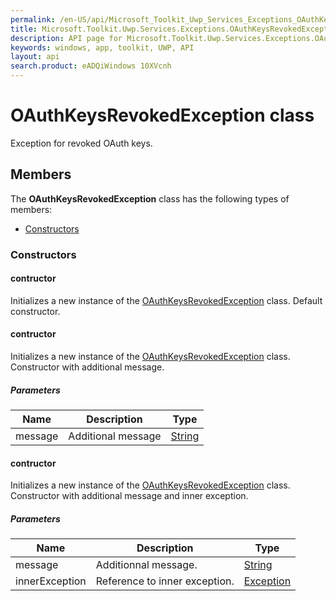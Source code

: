 ```yaml
---
permalink: /en-US/api/Microsoft_Toolkit_Uwp_Services_Exceptions_OAuthKeysRevokedException.htm
title: Microsoft.Toolkit.Uwp.Services.Exceptions.OAuthKeysRevokedException API 
description: API page for Microsoft.Toolkit.Uwp.Services.Exceptions.OAuthKeysRevokedException
keywords: windows, app, toolkit, UWP, API
layout: api
search.product: eADQiWindows 10XVcnh
---
```



# OAuthKeysRevokedException class

Exception for revoked OAuth keys.

## Members

The **OAuthKeysRevokedException** class has the following types of members:

* [Constructors](#Constructors)

### Constructors

#### contructor

Initializes a new instance of the [OAuthKeysRevokedException](Microsoft_Toolkit_Uwp_Services_Exceptions_OAuthKeysRevokedException.htm) class. Default constructor.



#### contructor

Initializes a new instance of the [OAuthKeysRevokedException](Microsoft_Toolkit_Uwp_Services_Exceptions_OAuthKeysRevokedException.htm) class. Constructor with additional message.

##### Parameters



| Name | Description | Type || --- | --- | --- || message | Additional message | [String](https://msdn.microsoft.com/library/windows/apps/System.String) |


#### contructor

Initializes a new instance of the [OAuthKeysRevokedException](Microsoft_Toolkit_Uwp_Services_Exceptions_OAuthKeysRevokedException.htm) class. Constructor with additional message and inner exception.

##### Parameters



| Name | Description | Type || --- | --- | --- || message | Additionnal message. | [String](https://msdn.microsoft.com/library/windows/apps/System.String) || innerException | Reference to inner exception. | [Exception](https://msdn.microsoft.com/library/windows/apps/System.Exception) |


